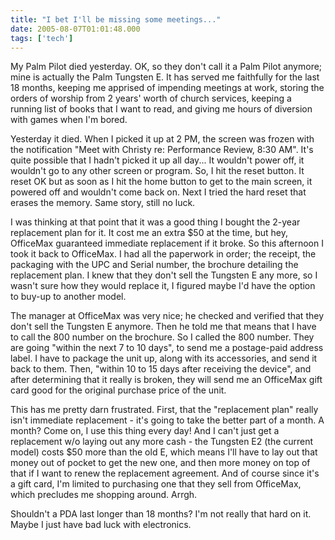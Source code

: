```yaml
---
title: "I bet I'll be missing some meetings..."
date: 2005-08-07T01:01:48.000
tags: ['tech']
---
```


My Palm Pilot died yesterday. OK, so they don't call it a Palm Pilot anymore; mine is actually the Palm Tungsten E. It has served me faithfully for the last 18 months, keeping me apprised of impending meetings at work, storing the orders of worship from 2 years' worth of church services, keeping a running list of books that I want to read, and giving me hours of diversion with games when I'm bored.

Yesterday it died. When I picked it up at 2 PM, the screen was frozen with the notification "Meet with Christy re: Performance Review, 8:30 AM". It's quite possible that I hadn't picked it up all day... It wouldn't power off, it wouldn't go to any other screen or program. So, I hit the reset button. It reset OK but as soon as I hit the home button to get to the main screen, it powered off and wouldn't come back on. Next I tried the hard reset that erases the memory. Same story, still no luck.

I was thinking at that point that it was a good thing I bought the 2-year replacement plan for it. It cost me an extra $50 at the time, but hey, OfficeMax guaranteed immediate replacement if it broke. So this afternoon I took it back to OfficeMax. I had all the paperwork in order; the receipt, the packaging with the UPC and Serial number, the brochure detailing the replacement plan. I knew that they don't sell the Tungsten E any more, so I wasn't sure how they would replace it, I figured maybe I'd have the option to buy-up to another model.

The manager at OfficeMax was very nice; he checked and verified that they don't sell the Tungsten E anymore. Then he told me that means that I have to call the 800 number on the brochure. So I called the 800 number. They are going "within the next 7 to 10 days", to send me a postage-paid address label. I have to package the unit up, along with its accessories, and send it back to them. Then, "within 10 to 15 days after receiving the device", and after determining that it really is broken, they will send me an OfficeMax gift card good for the original purchase price of the unit.

This has me pretty darn frustrated. First, that the "replacement plan" really isn't immediate replacement - it's going to take the better part of a month. A month? Come on, I use this thing every day! And I can't just get a replacement w/o laying out any more cash - the Tungsten E2 (the current model) costs $50 more than the old E, which means I'll have to lay out that money out of pocket to get the new one, and then more money on top of that if I want to renew the replacement agreement. And of course since it's a gift card, I'm limited to purchasing one that they sell from OfficeMax, which precludes me shopping around. Arrgh.

Shouldn't a PDA last longer than 18 months? I'm not really that hard on it. Maybe I just have bad luck with electronics.
